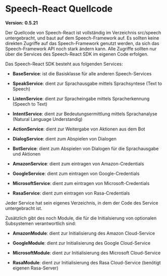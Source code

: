 # Speech-React Quellcode

**Version:** **0.5.21**

Der Quellcode von Speech-React ist vollständig im Verzeichnis src/speech untergebracht, und baut auf dem Speech-Framework auf. Es sollten keine direkten Zugriffe auf das Speech-Framework genutzt werden, da sich das Speech-Framework API noch stark ändern kann. Alle Zugriffe sollten nur über die Services des Speech-React SDK im eigenen Code erfolgen.

Das Speech-React SDK besteht aus folgenden Services:

* **BaseService**: ist die Basisklasse für alle anderen Speech-Services

* **SpeakService**: dient zur Sprachausgabe mittels Sprachsyntese (Text to Speech)

* **ListenService**: dient zur Spracheingabe mittels Spracherkennung (Speech to Text)

* **IntentService**: dient zur Bedeutungsermittlung mittels Sprachanalyse (Natural Language Understandig)

* **ActionService**: dient zur Weitergabe von Aktionen aus dem Bot

* **DialogService**: dient zum Abspielen von Dialogen

* **BotService**: dient zum Abspielen von Dialogen für die Sprachausgabe und Aktionen

* **AmazonService**: dient zum eintragen von Amazon-Credentials

* **GoogleService**: dient zum eintragen von Google-Credentials

* **MicrosoftService**: dient zum eintragen von Microsoft-Credentials

* **RasaService**: dient zum eintragen von Rasa-Credentials


Jeder Service hat sein eigenes Verzeichnis, in dem der Code des Service untergebracht ist.


Zusätzlich gibt des noch Module, die für die Initialsierung von optionalen Subsystemen verantwortlich sind:

* **AmazonModule**: dient zur Initialisierung des Amazon Cloud-Service

* **GoogleModule**: dient zur Initialisierung des Google Cloud-Service

* **MicrosoftModule**: dient zur Initialisierung des Microsoft Cloud-Service

* **RasaModule**: dient zur Initialisierung des Rasa Cloud-Service (benötigt eigenen Rasa-Server)
